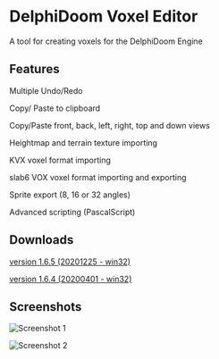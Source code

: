 # DelphiDoom Voxel Editor
 A tool for creating voxels for the DelphiDoom Engine  

## Features
Multiple Undo/Redo

Copy/ Paste to clipboard

Copy/Paste front, back, left, right, top and down views

Heightmap and terrain texture importing

KVX voxel format importing

slab6 VOX voxel format importing and exporting

Sprite export (8, 16 or 32 angles)

Advanced scripting (PascalScript)


## Downloads
[version 1.6.5 (20201225 - win32)](https://sourceforge.net/projects/delphidoom-voxel-editor/files/DD_VOXEL_1.6.5/DD_VOXEL_1.6.5_bin.zip/download)

[version 1.6.4 (20200401 - win32)](https://sourceforge.net/projects/delphidoom-voxel-editor/files/DD_VOXEL_1.6.4/DD_VOXEL_1.6.4_bin.zip/download)

## Screenshots

![Screenshot 1](https://i.postimg.cc/X78cJ2dV/lavarock1.jpg "Screenshot 1")

![Screenshot 2](https://i.postimg.cc/NFRDpBKT/animals.jpg "Screenshot 2")

